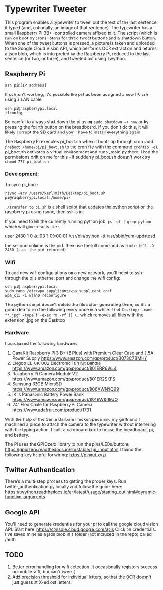 # Typewriter Tweeter #
This program enables a typewriter to tweet out the text of the last sentence it typed 
(and, optionally, an image of that sentence). The typewriter has a small Raspberry Pi 3B+ -controlled camera affixed to it. The script (which is run on boot by cron) listens for three tweet buttons
and a shutdown button. When one of the tweet buttons is pressed, a picture is taken and uploaded to the 
Google Cloud Vision API, which performs OCR extraction and returns a json blob, which is interpreted by the
Raspberry Pi, reduced to the last sentence (or two, or three), and tweeted out using Twython.

## Raspberry Pi ##
```
ssh pi@[IP address]
```
If ssh isn't working, it's possible the pi has been assigned a new IP. ssh using a LAN cable
```
ssh pi@raspberrypi.local
ifconfig
```

Be careful to always shut down the pi using ```sudo shutdown –h now``` or by pressing 
the fourth button on the breadboard. 
If you don't do this, it will likely
corrupt the SD card and you'll have to install everything again. 

The Raspberry Pi executes pi_boot.sh when it boots up through cron (add ```@reboot /home/pi/pi_boot.sh``` 
to the cron file with the command ```crontab -e```). pi_boot.sh activates a virtual environment and 
runs _main.py there.
I had the permissions drift on me for this - if suddenly pi_boot.sh doesn't work try ```chmod 777 pi_boot.sh```

### Development: ###
To sync pi_boot:
```
rsync -arv /Users/karlsmith/Desktop/pi_boot.sh pi@raspberrypi.local:/home/pi/
```
```./transfer_to_pi.sh``` is a shell script that updates the python script on the raspberry pi using rsync, then ssh-s in.

If you need to kill the currently running python job:
```ps -ef | grep python```
which will give results like :

user      2430     1  0 Jul03 ?        00:00:01 /usr/bin/python -tt /usr/sbin/yum-updatesd

the second column is the pid. then use the kill command as such :
```kill -9 2430 (i.e. the pid returned)```

### Wifi ###
To add new wifi configurations on a new network, you'll need to ssh through the 
pi's ethernet port and change the wifi config:
```
ssh pi@raspberrypi.local
sudo nano /etc/wpa_supplicant/wpa_supplicant.conf
wpa_cli -i wlan0 reconfigure
```

The python script doesn't delete the files after generating them, so it's a good idea to run the following every once in a while:
```find Desktop/ -name "*.jpg" -type f -exec rm -rf {} \;```
which removes all files with the extension .jpg on the Desktop

### Hardware ###
I purchased the following hardware:
1) CanaKit Raspberry Pi 3 B+ (B Plus) with Premium Clear Case and 2.5A Power Supply https://www.amazon.com/gp/product/B07BC7BMHY
2) Elegoo EL-CK-002 Electronic Fun Kit Bundle https://www.amazon.com/gp/product/B01ERP6WL4
3) Raspberry Pi Camera Module V2 https://www.amazon.com/gp/product/B01ER2SKFS
4) Samsung 32GB MicroSD https://www.amazon.com/gp/product/B06XWN9Q99
5) iKits Panasonic Battery Power Bank https://www.amazon.com/gp/product/B01EWSREUO
6) 24" Flex Cable for Raspberry Pi Camera https://www.adafruit.com/product/1731

With the help of the Santa Barbara Hackerspace and my girlfriend I 
machined a piece to attach the camera to the typewriter without 
interfering with the typing action. I built a cardboard box to house the breadboard, pi, and battery.  

The Pi uses the GPIOzero library to run the pins/LEDs/buttons
https://gpiozero.readthedocs.io/en/stable/api_input.html
I found the following key helpful for wiring: https://pinout.xyz/ 

## Twitter Authentication ##
There's a multi-step process to getting the proper keys. Run twitter_authentication.py locally and follow the guide here:
https://twython.readthedocs.io/en/latest/usage/starting_out.html#dynamic-function-arguments

## Google API ##
You'll need to generate credentials for your pi to call the google cloud vision API. 
Start here: https://console.cloud.google.com/apis
Click on credentials. I've saved mine as a json blob in a folder (not included in the repo) called /auth

## TODO ##
1) Better error handling for wifi detection (it occasionally registers success on mobile wifi, but can't tweet.)
2) Add precision threshold for individual letters, so that the OCR doesn't just guess at X-ed out letters.
